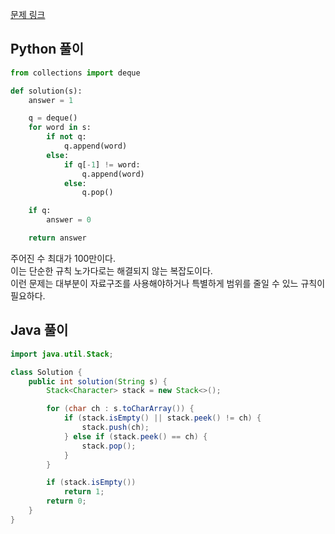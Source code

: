 [문제 링크](https://programmers.co.kr/learn/courses/30/lessons/12973)


## Python 풀이
```python
from collections import deque

def solution(s):
    answer = 1

    q = deque()
    for word in s:
        if not q:
            q.append(word)
        else:
            if q[-1] != word:
                q.append(word)
            else:
                q.pop()

    if q:
        answer = 0

    return answer
```
주어진 수 최대가 100만이다.  
이는 단순한 규칙 노가다로는 해결되지 않는 복잡도이다.  
이런 문제는 대부분이 자료구조를 사용해야하거나 특별하게 범위를 줄일 수 있느 규칙이 필요하다.



## Java 풀이
```java
import java.util.Stack;

class Solution {
    public int solution(String s) {
        Stack<Character> stack = new Stack<>();

        for (char ch : s.toCharArray()) {
            if (stack.isEmpty() || stack.peek() != ch) {
                stack.push(ch);
            } else if (stack.peek() == ch) {
                stack.pop();
            }
        }

        if (stack.isEmpty())
            return 1;
        return 0;
    }
}
```